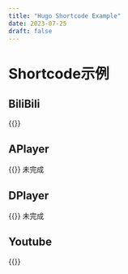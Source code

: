 ```yaml
---
title: "Hugo Shortcode Example"
date: 2023-07-25
draft: false
---
```

# Shortcode示例

## BiliBili

{{<bilibili src="//player.bilibili.com/player.html?aid=973574581&bvid=BV1144y167iZ&cid=352795710&page=1">}}

## APlayer

{{<aplayer url="//music.163.com/song/media/outer/url?id=449818930.mp3" name="夢想歌"  artist="米澤円">}}
未完成

## DPlayer

{{<dplayer url="//qiniu.sukoshi.xyz/attach/2019/04/majiko%20-%20%E5%BF%83%E5%81%9A%E3%81%97.mp4" pic="">}}
未完成

## Youtube

{{<youtube id="_Rg1Tfk5VUk" class=""  title="defaulst title" >}}